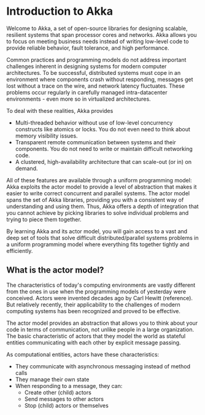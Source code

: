 # Introduction to Akka

Welcome to Akka, a set of open-source libraries for designing scalable, resilient systems that 
span processor cores and networks. Akka allows you to focus on meeting business needs instead 
of writing low-level code to provide reliable behavior, fault tolerance, and high performance.

Common practices and programming models do not address important challenges inherent in designing systems 
for modern computer architectures. To be successful, distributed systems must cope in an environment where components 
crash without responding, messages get lost without a trace on the wire, and network latency fluctuates. 
These problems occur regularly in carefully managed intra-datacenter environments - even more so in virtualized 
architectures.

To deal with these realities, Akka provides

 * Multi-threaded behavior without use of low-level concurrency constructs like 
   atomics or locks. You do not even need to think about memory visibility issues.
 * Transparent remote communication between systems and their components. You do 
   not need to write or maintain difficult networking code.
 * A clustered, high-availability architecture that can scale-out (or in) on demand. 
 
All of these features are available through a uniform programming model: Akka exploits the actor model 
to provide a level of abstraction that makes it easier to write correct concurrent and parallel systems. 
The actor model spans the set of Akka libraries, providing you with a consistent way of understanding and using them. 
Thus, Akka offers a depth of integration that you cannot achieve by picking libraries to solve individual problems and
trying to piece them together.

By learning Akka and its actor model, you will gain access to a vast and deep set of tools that solve difficult 
distributed/parallel systems problems in a uniform programming model where everything fits together tightly and 
efficiently.

## What is the actor model?

The characteristics of today's computing environments are vastly different from the ones in use when the programming 
models of yesterday were conceived. Actors were invented decades ago by Carl Hewitt (reference).
But relatively recently, their applicability to the challenges of modern computing systems has been recognized and 
proved to be effective.

The actor model provides an abstraction that allows you to think about your code in terms of communication, not unlike
people in a large organization. The basic characteristic of actors that they model the world as stateful entities
communicating with each other by explicit message passing.

As computational entities, actors have these characteristics:

 * They communicate with asynchronous messaging instead of method calls
 * They manage their own state
 * When responding to a message, they can:
   * Create other (child) actors
   * Send messages to other actors
   * Stop (child) actors or themselves
